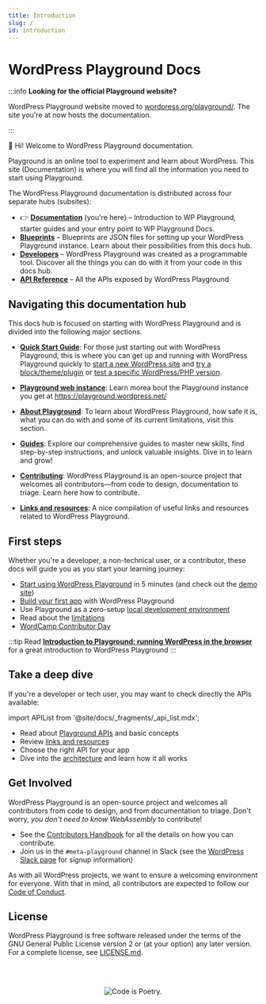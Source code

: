```yaml
---
title: Introduction
slug: /
id: introduction
---
```


# WordPress Playground Docs

:::info **Looking for the official Playground website?**

WordPress Playground website moved to [wordpress.org/playground/](https://wordpress.org/playground/). The site you're at now hosts the documentation.

:::

👋 Hi! Welcome to WordPress Playground documentation.

Playground is an online tool to experiment and learn about WordPress. This site (Documentation) is where you will find all the information you need to start using Playground.

<p class="docs-hubs">The WordPress Playground documentation is distributed across four separate hubs (subsites):</p>

-   👉 [**Documentation**](/wordpress-playground/) (you're here) – Introduction to WP Playground, starter guides and your entry point to WP Playground Docs.
-   [**Blueprints**](/wordpress-playground/blueprints) – Blueprints are JSON files for setting up your WordPress Playground instance. Learn about their possibilities from this docs hub.
-   [**Developers**](/wordpress-playground/developers) – WordPress Playground was created as a programmable tool. Discover all the things you can do with it from your code in this docs hub.
-   [**API Reference**](/wordpress-playground/api) – All the APIs exposed by WordPress Playground

## Navigating this documentation hub

This docs hub is focused on starting with WordPress Playground and is divided into the following major sections.

-   **[Quick Start Guide](./quick-start-guide.md)**: For those just starting out with WordPress Playground, this is where you can get up and running with WordPress Playground quickly to [start a new WordPress site](/wordpress-playground/quick-start-guide#start-a-new-wordpress-site) and [try a block/theme/plugin](/wordpress-playground/quick-start-guide#try-a-block-a-theme-or-a-plugin) or [test a specific WordPress/PHP version](/wordpress-playground/quick-start-guide#use-a-specific-wordpress-or-php-version).

-   **[Playground web instance](./web-instance)**: Learn morea bout the Playground instance you get at https://playground.wordpress.net/

-   **[About Playground](./about/index.md)**: To learn about WordPress Playground, how safe it is, what you can do with and some of its current limitations, visit this section.

-   **[Guides](./guides/)**: Explore our comprehensive guides to master new skills, find step-by-step instructions, and unlock valuable insights. Dive in to learn and grow!

-   **[Contributing](./contributing/)**: WordPress Playground is an open-source project that welcomes all contributors—from code to design, documentation to triage. Learn here how to contribute.

-   **[Links and resources](./resources)**: A nice compilation of useful links and resources related to WordPress Playground.

## First steps

Whether you're a developer, a non-technical user, or a contributor, these docs will guide you as you start your learning journey:

-   [Start using WordPress Playground](./quick-start-guide.md) in 5 minutes (and check out the [demo site](https://playground.wordpress.net/))
-   [Build your first app](../developers/03-build-an-app/01-index.md) with WordPress Playground
-   Use Playground as a zero-setup [local development environment](../developers/05-local-development/02-vscode-extension.md)
-   Read about the [limitations](../developers/24-limitations/01-index.md)
-   [WordCamp Contributor Day](./contributing/contributor-day.md)

:::tip
Read [**Introduction to Playground: running WordPress in the browser**](https://developer.wordpress.org/news/2024/04/05/introduction-to-playground-running-wordpress-in-the-browser/) for a great introduction to WordPress Playground
:::

## Take a deep dive

If you're a developer or tech user, you may want to check directly the APIs available:

import APIList from '@site/docs/\_fragments/\_api_list.mdx';

-   Read about [Playground APIs](../developers/apis/index) and basic concepts
-   Review [links and resources](./resources.md)
-   Choose the right API for your app <APIList />
-   Dive into the [architecture](../developers/23-architecture/01-index.md) and learn how it all works

## Get Involved

WordPress Playground is an open-source project and welcomes all contributors from code to design, and from documentation to triage. Don't worry, _you don't need to know WebAssembly_ to contribute!

-   See the [Contributors Handbook](./contributing/) for all the details on how you can contribute.
-   Join us in the `#meta-playground` channel in Slack (see the [WordPress Slack page](https://make.wordpress.org/chat/) for signup information)

As with all WordPress projects, we want to ensure a welcoming environment for everyone. With that in mind, all contributors are expected to follow our [Code of Conduct](https://make.wordpress.org/handbook/community-code-of-conduct/).

## License

WordPress Playground is free software released under the terms of the GNU General Public License version 2 or (at your option) any later version. For a complete license, see [LICENSE.md](https://github.com/WordPress/wordpress-playground/blob/trunk/LICENSE).

<br/><br/><p align="center"><img src="https://s.w.org/style/images/codeispoetry.png?1" alt="Code is Poetry." /></p>

